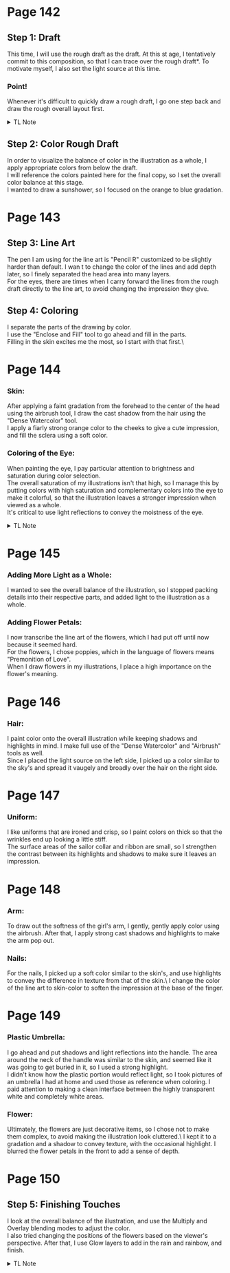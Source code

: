 <!-- test comment -->

# Page 142

## Step 1: Draft
This time, I will use the rough draft as the draft. At this st age, I tentatively commit to this composition, so that I can trace over the rough draft*. To motivate myself, I also set the light source at this time.

### Point!
Whenever it's difficult to quickly draw a rough draft, I go one step back and draw the rough overall layout first. 
<details>
    <summary>TL Note</summary>
    The sentence here is phrased to imply that this is one of the ways she addresses the issue (not the only way). Also, interestingly, the verb used here is "cut" (lit. "to cut a draft") but apparently this is just another way of saying "to draw" (https://twitter.com/arinacchi/status/861669683254018048).
</details>

## Step 2: Color Rough Draft
In order to visualize the balance of color in the illustration as a whole, I apply appropriate colors from below the draft.\
I will reference the colors painted here for the final copy, so I set the overall color balance at this stage.\
I wanted to draw a sunshower, so I focused on the orange to blue gradation. 

# Page 143
## Step 3: Line Art
The pen I am using for the line art is "Pencil R" customized to be slightly harder than default.
I wan t to change the color of the lines and add depth later, so I finely separated the head area into many layers.\
For the eyes, there are times when I carry forward the lines from the rough draft directly to the line art, to avoid changing the impression they give.

## Step 4: Coloring
I separate the parts of the drawing by color.\
I use the "Enclose and Fill" tool to go ahead and fill in the parts.\
Filling in the skin excites me the most, so I start with that first.\

# Page 144
### Skin:
After applying a faint gradation from the forehead to the center of the head using the airbrush tool, I draw the cast shadow from the hair using the "Dense Watercolor" tool.\
I apply a fiarly strong orange color to the cheeks to give a cute impression, and fill the sclera using a soft color.

### Coloring of the Eye:
When painting the eye, I pay particular attention to brightness and saturation during color selection. \
The overall saturation of my illustrations isn't that high, so I manage this by putting colors with high saturation and complementary colors into the eye to make it colorful, so that the illustration leaves a stronger impression when viewed as a whole.\
It's critical to use light reflections to convey the moistness of the eye.
<details>
    <summary>TL Note</summary>
    Sorry for the long sentence.
    In other words, she uses two types of colors in the eyes (for the purpose of making a stronger impression): "colors with high saturation" and "complementary colors".
</details>

# Page 145
### Adding More Light as a Whole:
I wanted to see the overall balance of the illustration, so I stopped packing details into their respective parts, and added light to the illustration as a whole.

### Adding Flower Petals:
I now transcribe the line art of the flowers, which I had put off until now because it seemed hard.\
For the flowers, I chose poppies, which in the language of flowers means "Premonition of Love".\
When I draw flowers in my illustrations, I place a high importance on the flower's meaning. 

# Page 146
### Hair:
I paint color onto the overall illustration while keeping shadows and highlights in mind.
I make full use of the "Dense Watercolor" and "Airbrush" tools as well.\
Since I placed the light source on the left side, I picked up a color similar to the sky's and spread it vaugely and broadly over the hair on the right side.

# Page 147
### Uniform:
I like uniforms that are ironed and crisp, so I paint colors on thick so that the wrinkles end up looking a little stiff.\
The surface areas of the sailor collar and ribbon are small, so I strengthen the contrast between its highlights and shadows to make sure it leaves an impression.

# Page 148
### Arm:
To draw out the softness of the girl's arm, I gently, gently apply color using the airbrush.
After that, I apply strong cast shadows and highlights to make the arm pop out.

### Nails:
For the nails, I picked up a soft color similar to the skin's, and use highlights to convey the difference in texture from that of the skin.\ 
I change the color of the line art to skin-color to soften the impression at the base of the finger.

# Page 149
### Plastic Umbrella:
I go ahead and put shadows and light reflections into the handle. The area around the neck of the handle was similar to the skin, and seemed like it was going to get buried in it, so I used a strong highlight.\
I didn't know how the plastic portion would reflect light, so I took pictures of an umbrella I had at home and used those as reference when coloring. I paid attention to making a clean interface between the highly transparent white and completely white areas. 

### Flower:
Ultimately, the flowers are just decorative items, so I chose not to make them complex, to avoid making the illustration look cluttered.\ 
I kept it to a gradation and a shadow to convey texture, with the occasional highlight. I blurred the flower petals in the front to add a sense of depth.

# Page 150
## Step 5: Finishing Touches
I look at the overall balance of the illustration, and use the Multiply and Overlay blending modes to adjust the color.\
I also tried changing the positions of the flowers based on the viewer's perspective. After that, I use Glow layers to add in the rain and rainbow, and finish.
<details>
    <summary>TL Note</summary>
    She refers to a "Glow Layer", but from what I found, the way to accomplish a "Glow Layer" in Clip Studio Paint is to set a layer's blending mode to "Add(Glow)".
</details>
